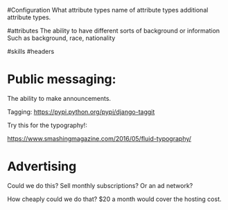 #Configuration
	What attribute types
	name of attribute types
	additional attribute types.

#attributes
	The ability to have different sorts of background or information
	Such as background, race, nationality
	
	

#skills
	#headers

# Public messaging:
The ability to make announcements.

Tagging: 
https://pypi.python.org/pypi/django-taggit

Try this for the typography!: 

https://www.smashingmagazine.com/2016/05/fluid-typography/

# Advertising

Could we do this?  Sell monthly subscriptions?  Or an ad network?

How cheaply could we do that?  $20 a month would cover the hosting cost.
